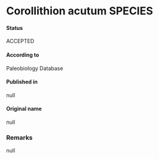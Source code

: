 Corollithion acutum SPECIES
=======

#### Status
ACCEPTED

#### According to
Paleobiology Database

#### Published in
null

#### Original name
null

### Remarks
null